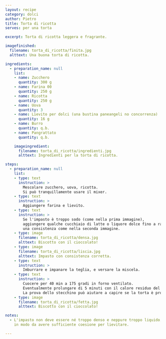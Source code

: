 ```yaml
---
layout: recipe
category: dolci
author: Pietro
title: Torta di ricotta
serves: per una torta

excerpt: Torta di ricotta leggera e fragrante.

imagefinished:
  filename: torta_di_ricotta/finita.jpg
  alttext: Una buona torta di ricotta.

ingredients:
  - preparation_name: null
    list:
    - name: Zucchero
      quantity: 300 g
    - name: Farina 00
      quantity: 250 g
    - name: Ricotta
      quantity: 250 g
    - name: Uova
      quantity: 3
    - name: Lievito per dolci (una bustina paneangeli no concorrenza)
      quantity: 16 g
    - name: Burro
      quantity: q.b.
    - name: Pangrattato
      quantity: q.b.

    imageingredient:
      filename: torta_di_ricotta/ingredienti.jpg
      alttext: Ingredienti per la torta di ricotta.

steps:
  - preparation_name: null
    list:
    - type: text
      instruction: >
        Mescolare zucchero, uova, ricotta.
        Si può tranquillamente usare il mixer.
    - type: text
      instruction: >
        Aggiungere farina e lievito.
    - type: text
      instruction: >
        Se l'impasto è troppo sodo (come nella prima immagine),
        aggiungere qualche cucchiaio di latte o liquore dolce fino a raggiungere
        una consistenza come nella seconda immagine.
    - type: image
      filename: torta_di_ricotta/densa.jpg
      alttext: Biscotto con il cioccolato!
    - type: image
      filename: torta_di_ricotta/liscia.jpg
      alttext: Impasto con consistenza corretta.
    - type: text
      instruction: >
        Imburrare e impanare la teglia, e versare la miscela.
    - type: text
      instruction: >
        Cuocere per 40 min a 175 gradi in forno ventilato.
        Eventualmente prolungare di 5 minuti con il calore residuo del forno.
        La prova dello stecchino può aiutare a capire se la torta è pronta.
    - type: image
      filename: torta_di_ricotta/fetta.jpg
      alttext: Biscotto con il cioccolato!

notes:
  - L'impasto non deve essere né troppo denso e neppure troppo liquido,
    in modo da avere sufficiente coesione per lievitare.

---
```

